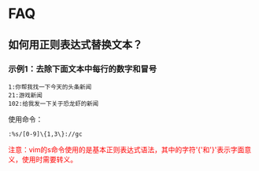 # FAQ

## 如何用正则表达式替换文本？

### 示例1：去除下面文本中每行的数字和冒号

```
1:你帮我找一下今天的头条新闻
21:游戏新闻
102:给我发一下关于恐龙虾的新闻
```

使用命令：

```
:%s/[0-9]\{1,3\}://gc
```

<font color="red">注意：vim的s命令使用的是基本正则表达式语法，其中的字符'{'和'}'表示字面意义，使用时需要转义。</font>









